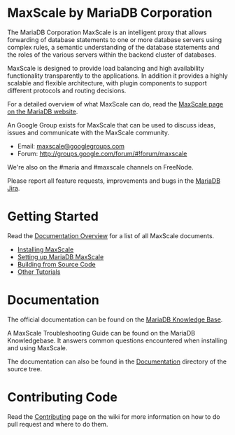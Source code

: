# MaxScale by MariaDB Corporation

The MariaDB Corporation MaxScale is an intelligent proxy that allows
forwarding of database statements to one or more database servers using
complex rules, a semantic understanding of the database statements and the
roles of the various servers within the backend cluster of databases.

MaxScale is designed to provide load balancing and high availability
functionality transparently to the applications. In addition it provides
a highly scalable and flexible architecture, with plugin components to
support different protocols and routing decisions.

For a detailed overview of what MaxScale can do, read the
[MaxScale page on the MariaDB website](https://mariadb.com/products/technology/maxscale).

An Google Group exists for MaxScale that can be used to discuss ideas,
issues and communicate with the MaxScale community.

- Email: maxscale@googlegroups.com
- Forum: http://groups.google.com/forum/#!forum/maxscale

We're also on the #maria and #maxscale channels on FreeNode.

Please report all feature requests, improvements and bugs in the [MariaDB Jira](https://jira.mariadb.org/projects/MXS/issues).

# Getting Started

Read the [Documentation Overview](Documentation/Documentation-Contents.md) for a
list of all MaxScale documents.

- [Installing MaxScale](Documentation/Getting-Started/MariaDB-MaxScale-Installation-Guide.md)
- [Setting up MariaDB MaxScale](Documentation/Tutorials/MaxScale-Tutorial.md)
- [Building from Source Code](Documentation/Getting-Started/Building-MaxScale-from-Source-Code.md)
- [Other Tutorials](Documentation/Documentation-Contents.md#tutorials)

# Documentation

The official documentation can be found on the
[MariaDB Knowledge Base](https://mariadb.com/kb/en/mariadb-enterprise/maxscale/).

A MaxScale Troubleshooting Guide can be found on the MariaDB Knowledgebase. It
answers common questions encountered when installing and using MaxScale.

The documentation can also be found in the
[Documentation](Documentation/Documentation-Contents.md) directory of the
source tree.

# Contributing Code

Read the [Contributing](https://github.com/mariadb-corporation/MaxScale/wiki/Contributing)
page on the wiki for more information on how to do pull request and where to do
them.

